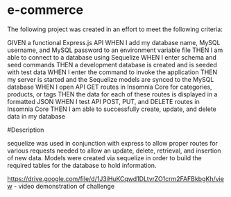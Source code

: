 # e-commerce

The following project was created in an effort to meet the following criteria:

GIVEN a functional Express.js API
WHEN I add my database name, MySQL username, and MySQL password to an environment variable file
THEN I am able to connect to a database using Sequelize
WHEN I enter schema and seed commands
THEN a development database is created and is seeded with test data
WHEN I enter the command to invoke the application
THEN my server is started and the Sequelize models are synced to the MySQL database
WHEN I open API GET routes in Insomnia Core for categories, products, or tags
THEN the data for each of these routes is displayed in a formatted JSON
WHEN I test API POST, PUT, and DELETE routes in Insomnia Core
THEN I am able to successfully create, update, and delete data in my database

#Description

sequelize was used in conjunction with express to allow proper routes for various requests needed to allow an update, delete, retrieval, and insertion of new data. Models were created via sequelize in order to build the required tables for the database to hold information. 

https://drive.google.com/file/d/1J3iHuKCqwd1DLtvrZO1crm2FAFBkbgKh/view - video demonstration of challenge

